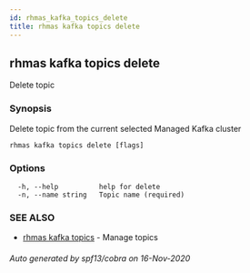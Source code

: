 ```yaml
---
id: rhmas_kafka_topics_delete
title: rhmas kafka topics delete
---
```

## rhmas kafka topics delete

Delete topic

### Synopsis

Delete topic from the current selected Managed Kafka cluster

```
rhmas kafka topics delete [flags]
```

### Options

```
  -h, --help          help for delete
  -n, --name string   Topic name (required)
```

### SEE ALSO

* [rhmas kafka topics](rhmas_kafka_topics.md)	 - Manage topics

###### Auto generated by spf13/cobra on 16-Nov-2020
